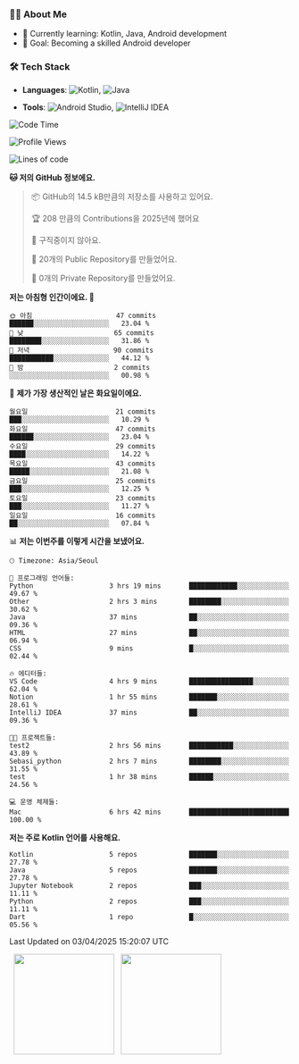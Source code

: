 ### 👨‍💻 About Me
- 🌱 Currently learning: Kotlin, Java, Android development
- 🎯 Goal: Becoming a skilled Android developer

### 🛠 Tech Stack
- **Languages**: ![Kotlin](https://img.shields.io/badge/Kotlin-0095D5?style=flat-square&logo=kotlin&logoColor=white), 
![Java](https://img.shields.io/badge/Java-007396?style=flat-square&logo=coffeescript&logoColor=white)

- **Tools**:
![Android Studio](https://img.shields.io/badge/Android%20Studio-3DDC84?style=flat-square&logo=android-studio&logoColor=white), 
![IntelliJ IDEA](https://img.shields.io/badge/IntelliJ%20IDEA-000000?style=flat-square&logo=intellij-idea&logoColor=white)

<!--START_SECTION:waka-->
![Code Time](http://img.shields.io/badge/Code%20Time-65%20hrs%2056%20mins-blue)

![Profile Views](http://img.shields.io/badge/Profile%20Views-0-blue)

![Lines of code](https://img.shields.io/badge/%EC%A0%80%EB%8A%94%20%EC%97%AC%ED%83%9C%EA%B9%8C%EC%A7%80%20-143.0%20thousand%20%EC%A4%84%EC%9D%98%20%EC%BD%94%EB%93%9C%EB%A5%BC%20%EC%9E%91%EC%84%B1%ED%96%88%EC%96%B4%EC%9A%94.-blue)

**🐱 저의 GitHub 정보에요.** 

> 📦 GitHub의 14.5 kB만큼의 저장소를 사용하고 있어요. 
 > 
> 🏆 208 만큼의 Contributions을 2025년에 했어요
 > 
> 🚫 구직중이지 않아요.
 > 
> 📜 20개의 Public Repository를 만들었어요. 
 > 
> 🔑 0개의 Private Repository를 만들었어요. 
 > 
**저는 아침형 인간이에요. 🐤** 

```text
🌞 아침                     47 commits          ██████░░░░░░░░░░░░░░░░░░░   23.04 % 
🌆 낮　                     65 commits          ████████░░░░░░░░░░░░░░░░░   31.86 % 
🌃 저녁                     90 commits          ███████████░░░░░░░░░░░░░░   44.12 % 
🌙 밤　                     2 commits           ░░░░░░░░░░░░░░░░░░░░░░░░░   00.98 % 
```
📅 **제가 가장 생산적인 날은 화요일이에요.** 

```text
월요일                      21 commits          ███░░░░░░░░░░░░░░░░░░░░░░   10.29 % 
화요일                      47 commits          ██████░░░░░░░░░░░░░░░░░░░   23.04 % 
수요일                      29 commits          ████░░░░░░░░░░░░░░░░░░░░░   14.22 % 
목요일                      43 commits          █████░░░░░░░░░░░░░░░░░░░░   21.08 % 
금요일                      25 commits          ███░░░░░░░░░░░░░░░░░░░░░░   12.25 % 
토요일                      23 commits          ███░░░░░░░░░░░░░░░░░░░░░░   11.27 % 
일요일                      16 commits          ██░░░░░░░░░░░░░░░░░░░░░░░   07.84 % 
```


📊 **저는 이번주를 이렇게 시간을 보냈어요.** 

```text
🕑︎ Timezone: Asia/Seoul

💬 프로그래밍 언어들: 
Python                   3 hrs 19 mins       ████████████░░░░░░░░░░░░░   49.67 % 
Other                    2 hrs 3 mins        ████████░░░░░░░░░░░░░░░░░   30.62 % 
Java                     37 mins             ██░░░░░░░░░░░░░░░░░░░░░░░   09.36 % 
HTML                     27 mins             ██░░░░░░░░░░░░░░░░░░░░░░░   06.94 % 
CSS                      9 mins              █░░░░░░░░░░░░░░░░░░░░░░░░   02.44 % 

🔥 에디터들: 
VS Code                  4 hrs 9 mins        ████████████████░░░░░░░░░   62.04 % 
Notion                   1 hr 55 mins        ███████░░░░░░░░░░░░░░░░░░   28.61 % 
IntelliJ IDEA            37 mins             ██░░░░░░░░░░░░░░░░░░░░░░░   09.36 % 

🐱‍💻 프로젝트들: 
test2                    2 hrs 56 mins       ███████████░░░░░░░░░░░░░░   43.89 % 
Sebasi_python            2 hrs 7 mins        ████████░░░░░░░░░░░░░░░░░   31.55 % 
test                     1 hr 38 mins        ██████░░░░░░░░░░░░░░░░░░░   24.56 % 

💻 운영 체제들: 
Mac                      6 hrs 42 mins       █████████████████████████   100.00 % 
```

**저는 주로 Kotlin 언어를 사용해요.** 

```text
Kotlin                   5 repos             ███████░░░░░░░░░░░░░░░░░░   27.78 % 
Java                     5 repos             ███████░░░░░░░░░░░░░░░░░░   27.78 % 
Jupyter Notebook         2 repos             ███░░░░░░░░░░░░░░░░░░░░░░   11.11 % 
Python                   2 repos             ███░░░░░░░░░░░░░░░░░░░░░░   11.11 % 
Dart                     1 repo              █░░░░░░░░░░░░░░░░░░░░░░░░   05.56 % 
```




 Last Updated on 03/04/2025 15:20:07 UTC
<!--END_SECTION:waka-->

<p>
  <img height="180em" src="https://github-readme-stats.vercel.app/api?username=JongHyun070105&show_icons=true&include_all_commits=true&bg_color=0d1117&title_color=ffffff&text_color=c9d1d9&icon_color=79ff97">
  <img height="180em" src="https://github-readme-stats.vercel.app/api/top-langs/?username=JongHyun070105&layout=compact&langs_count=4&bg_color=0d1117&title_color=ffffff&text_color=c9d1d9&hide=php,jupyter%20notebook&hide_repo=EcoStep,mimir,git-session">
</p>

